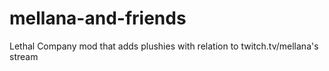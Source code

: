 # mellana-and-friends
Lethal Company mod that adds plushies with relation to twitch.tv/mellana's stream
